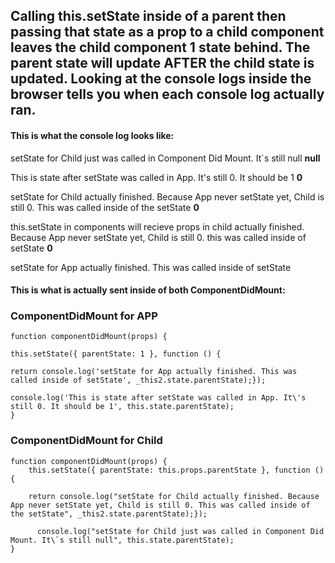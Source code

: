 ## Calling this.setState inside of a parent then passing that state as a prop to a child component leaves the child component 1 state behind. The parent state will update AFTER the child state is updated. Looking at the console logs inside the browser tells you when each console log actually ran.

#### This is what the console log looks like:
setState for Child just was called in Component Did Mount. It`s still null **null**

This is state after setState was called in App. It's still 0. It should be 1 **0**

setState for Child actually finished. Because App never setState yet, Child is still 0. This was called inside of the setState **0**

this.setState in components will recieve props in child actually finished. Because App never setState yet, Child is still 0. this was called inside of setState **0**

setState for App actually finished. This was called inside of setState

#### This is what is actually sent inside of both ComponentDidMount:

### ComponentDidMount for APP
```
function componentDidMount(props) {

this.setState({ parentState: 1 }, function () {

return console.log('setState for App actually finished. This was called inside of setState', _this2.state.parentState);});

console.log('This is state after setState was called in App. It\'s still 0. It should be 1', this.state.parentState);
}
```
### ComponentDidMount for Child
```
function componentDidMount(props) {
    this.setState({ parentState: this.props.parentState }, function () {
    
    return console.log("setState for Child actually finished. Because App never setState yet, Child is still 0. This was called inside of the setState", _this2.state.parentState);});
    
      console.log("setState for Child just was called in Component Did Mount. It\`s still null", this.state.parentState);
}
```
